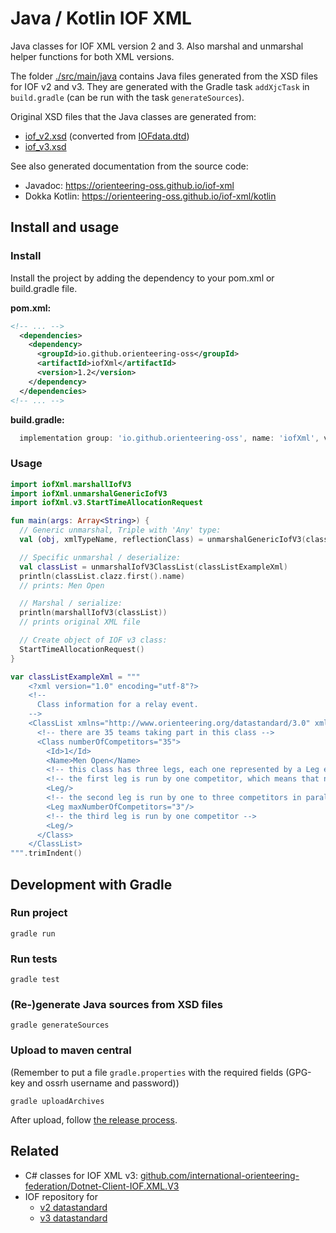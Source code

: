 # Java / Kotlin IOF XML

Java classes for IOF XML version 2 and 3. Also marshal and unmarshal helper functions for both XML versions.

The folder [./src/main/java](./src/main/java) contains Java files generated from the XSD files for IOF v2 and v3.
They are generated with the Gradle task `addXjcTask` in `build.gradle` (can be run with the task `generateSources`).

Original XSD files that the Java classes are generated from:

* [iof_v2.xsd](src/main/resources/iof_v2.xsd) (converted from [IOFdata.dtd](src/main/resources/IOFdata.dtd))
* [iof_v3.xsd](src/main/resources/iof_v3.xsd)

See also generated documentation from the source code:
* Javadoc: <https://orienteering-oss.github.io/iof-xml>
* Dokka Kotlin: <https://orienteering-oss.github.io/iof-xml/kotlin>

## Install and usage

### Install

Install the project by adding the dependency to your pom.xml or build.gradle file.

**pom.xml:**
```xml
<!-- ... -->
  <dependencies>
    <dependency>
      <groupId>io.github.orienteering-oss</groupId>
      <artifactId>iofXml</artifactId>
      <version>1.2</version>
    </dependency>
  </dependencies>
<!-- ... -->
```

**build.gradle:**
```groovy
  implementation group: 'io.github.orienteering-oss', name: 'iofXml', version: '1.2'
```

### Usage

```kotlin
import iofXml.marshallIofV3
import iofXml.unmarshalGenericIofV3
import iofXml.v3.StartTimeAllocationRequest

fun main(args: Array<String>) {
  // Generic unmarshal, Triple with 'Any' type:
  val (obj, xmlTypeName, reflectionClass) = unmarshalGenericIofV3(classListExampleXml)

  // Specific unmarshal / deserialize:
  val classList = unmarshalIofV3ClassList(classListExampleXml)
  println(classList.clazz.first().name)
  // prints: Men Open

  // Marshal / serialize:
  println(marshallIofV3(classList))
  // prints original XML file

  // Create object of IOF v3 class:
  StartTimeAllocationRequest()
}

var classListExampleXml = """
    <?xml version="1.0" encoding="utf-8"?>
    <!--
      Class information for a relay event.
    -->
    <ClassList xmlns="http://www.orienteering.org/datastandard/3.0" xmlns:xsi="http://www.w3.org/2001/XMLSchema-instance" iofVersion="3.0" createTime="2011-07-20T12:16:31+01:00" creator="Example Software">
      <!-- there are 35 teams taking part in this class -->
      <Class numberOfCompetitors="35">
        <Id>1</Id>
        <Name>Men Open</Name>
        <!-- this class has three legs, each one represented by a Leg element -->
        <!-- the first leg is run by one competitor, which means that no minNumberOfCompetitors or maxNumberOfCompetitors are present since they default to 1 -->
        <Leg/>
        <!-- the second leg is run by one to three competitors in parallel -->
        <Leg maxNumberOfCompetitors="3"/>
        <!-- the third leg is run by one competitor -->
        <Leg/>
      </Class>
    </ClassList>
""".trimIndent()
```

## Development with Gradle

### Run project

```shell
gradle run
```

### Run tests

```shell
gradle test
```

### (Re-)generate Java sources from XSD files

```shell
gradle generateSources
```

### Upload to maven central

(Remember to put a file `gradle.properties` with the required fields (GPG-key and ossrh username and password))

```shell
gradle uploadArchives
```

After upload, follow [the release process](https://central.sonatype.org/publish/release/).

## Related

* C# classes for IOF XML v3: [github.com/international-orienteering-federation/Dotnet-Client-IOF.XML.V3](https://github.com/international-orienteering-federation/Dotnet-Client-IOF.XML.V3)
* IOF repository for
  * [v2 datastandard](https://github.com/international-orienteering-federation/datastandard-v2)
  * [v3 datastandard](https://github.com/international-orienteering-federation/datastandard-v3)
